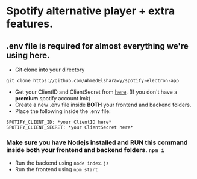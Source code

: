 # Spotify alternative player + extra features.
## .env file is required for almost everything we're using here. 

- Git clone into your directory
```
git clone https://github.com/AhmedElsharawy/spotify-electron-app
```
- Get your ClientID and ClientSecret from [here](https://developer.spotify.com). (If you don't have a **premium** spotify account lmk)
- Create a new .env file inside **BOTH** your frontend and backend folders.
- Place the following inside the .env file:
```
SPOTIFY_CLIENT_ID: *your ClientID here*
SPOTIFY_CLIENT_SECRET: *your ClientSecret here*
```

### Make sure you have Nodejs installed and **RUN** this command inside both your frontend and backend folders. `npm i`

- Run the backend using `node index.js`
- Run the frontend using `npm start`
